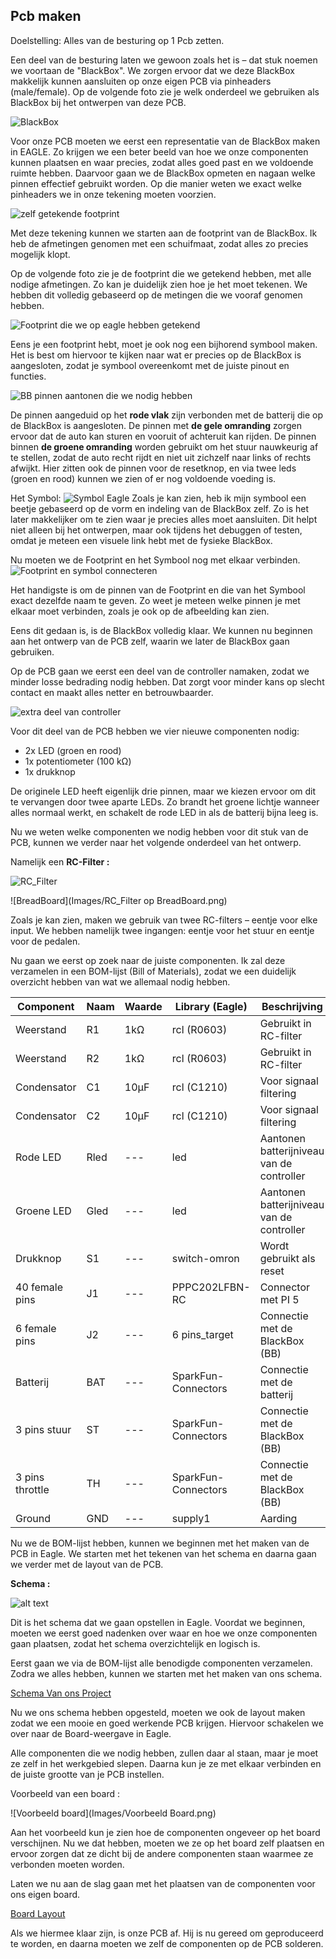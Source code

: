 ## Pcb maken

Doelstelling:
Alles van de besturing op 1 Pcb zetten.

Een deel van de besturing laten we gewoon zoals het is – dat stuk noemen we voortaan de "BlackBox". We zorgen ervoor dat we deze BlackBox makkelijk kunnen aansluiten op onze eigen PCB via pinheaders (male/female). Op de volgende foto zie je welk onderdeel we gebruiken als BlackBox bij het ontwerpen van deze PCB.

![BlackBox](Images/BlackBox.png)

Voor onze PCB moeten we eerst een representatie van de BlackBox maken in EAGLE. Zo krijgen we een beter beeld van hoe we onze componenten kunnen plaatsen en waar precies, zodat alles goed past en we voldoende ruimte hebben.
Daarvoor gaan we de BlackBox opmeten en nagaan welke pinnen effectief gebruikt worden. Op die manier weten we exact welke pinheaders we in onze tekening moeten voorzien.

![zelf getekende footprint](Images/Footprint_BB.jpg)

Met deze tekening kunnen we starten aan de footprint van de BlackBox. Ik heb de afmetingen genomen met een schuifmaat, zodat alles zo precies mogelijk klopt.

Op de volgende foto zie je de footprint die we getekend hebben, met alle nodige afmetingen. Zo kan je duidelijk zien hoe je het moet tekenen. We hebben dit volledig gebaseerd op de metingen die we vooraf genomen hebben.

![Footprint die we op eagle hebben getekend](Images/Footprint_BB_eagle.png)

Eens je een footprint hebt, moet je ook nog een bijhorend symbool maken. Het is best om hiervoor te kijken naar wat er precies op de BlackBox is aangesloten, zodat je symbool overeenkomt met de juiste pinout en functies.

![BB pinnen aantonen die we nodig hebben ](Images/BB_Pinnen.png)

De pinnen aangeduid op het **rode vlak** zijn verbonden met de batterij die op de BlackBox is aangesloten.
De pinnen met **de gele omranding** zorgen ervoor dat de auto kan sturen en vooruit of achteruit kan rijden.
De pinnen binnen **de groene omranding** worden gebruikt om het stuur nauwkeurig af te stellen, zodat de auto recht rijdt en niet uit zichzelf naar links of rechts afwijkt. Hier zitten ook de pinnen voor de resetknop, en via twee leds (groen en rood) kunnen we zien of er nog voldoende voeding is.

Het Symbol:
![Symbol Eagle](Images/symbol.png)
Zoals je kan zien, heb ik mijn symbool een beetje gebaseerd op de vorm en indeling van de BlackBox zelf. Zo is het later makkelijker om te zien waar je precies alles moet aansluiten.
Dit helpt niet alleen bij het ontwerpen, maar ook tijdens het debuggen of testen, omdat je meteen een visuele link hebt met de fysieke BlackBox.

Nu moeten we de Footprint en het Symbool nog met elkaar verbinden.
![Footprint en symbol connecteren](Images/Symbol_en_Footprint_connecten.png)

Het handigste is om de pinnen van de Footprint en die van het Symbool exact dezelfde naam te geven. Zo weet je meteen welke pinnen je met elkaar moet verbinden, zoals je ook op de afbeelding kan zien.

Eens dit gedaan is, is de BlackBox volledig klaar. We kunnen nu beginnen aan het ontwerp van de PCB zelf, waarin we later de BlackBox gaan gebruiken.

Op de PCB gaan we eerst een deel van de controller namaken, zodat we minder losse bedrading nodig hebben. Dat zorgt voor minder kans op slecht contact en maakt alles netter en betrouwbaarder.

![extra deel van controller](Images/eigenPCB.png)

Voor dit deel van de PCB hebben we vier nieuwe componenten nodig:

- 2x LED (groen en rood)
- 1x potentiometer (100 kΩ)
- 1x drukknop

De originele LED heeft eigenlijk drie pinnen, maar we kiezen ervoor om dit te vervangen door twee aparte LEDs. Zo brandt het groene lichtje wanneer alles normaal werkt, en schakelt de rode LED in als de batterij bijna leeg is.

Nu we weten welke componenten we nodig hebben voor dit stuk van de PCB, kunnen we verder naar het volgende onderdeel van het ontwerp.

Namelijk een **RC-Filter :**

![RC_Filter](Images/RC_Filter.png)

![BreadBoard](Images/RC_Filter op BreadBoard.png)

Zoals je kan zien, maken we gebruik van twee RC-filters – eentje voor elke input. We hebben namelijk twee ingangen: eentje voor het stuur en eentje voor de pedalen.

Nu gaan we eerst op zoek naar de juiste componenten.
Ik zal deze verzamelen in een BOM-lijst (Bill of Materials), zodat we een duidelijk overzicht hebben van wat we allemaal nodig hebben.

| Component       | Naam | Waarde | Library (Eagle)     | Beschrijving                              |
| --------------- | ---- | ------ | ------------------- | ----------------------------------------- |
| Weerstand       | R1   | 1kΩ   | rcl (R0603)         | Gebruikt in RC-filter                     |
| Weerstand       | R2   | 1kΩ   | rcl (R0603)         | Gebruikt in RC-filter                     |
| Condensator     | C1   | 10µF  | rcl (C1210)         | Voor signaal filtering                    |
| Condensator     | C2   | 10µF  | rcl (C1210)         | Voor signaal filtering                    |
| Rode LED        | Rled | ---    | led                 | Aantonen batterijniveau van de controller |
| Groene LED      | Gled | ---    | led                 | Aantonen batterijniveau van de controller |
| Drukknop        | S1   | ---    | switch-omron        | Wordt gebruikt als reset                  |
| 40 female pins  | J1   | ---    | PPPC202LFBN-RC      | Connector met PI 5                        |
| 6 female pins   | J2   | ---    | 6 pins_target       | Connectie met de BlackBox (BB)            |
| Batterij        | BAT  | ---    | SparkFun-Connectors | Connectie met de batterij                 |
| 3 pins stuur    | ST   | ---    | SparkFun-Connectors | Connectie met de BlackBox (BB)            |
| 3 pins throttle | TH   | ---    | SparkFun-Connectors | Connectie met de BlackBox (BB)            |
| Ground          | GND  | ---    | supply1             | Aarding                                   |

Nu we de BOM-lijst hebben, kunnen we beginnen met het maken van de PCB in Eagle. We starten met het tekenen van het schema en daarna gaan we verder met de layout van de PCB.

**Schema :**

![alt text](Images/Schema_Correct.jpg)

Dit is het schema dat we gaan opstellen in Eagle. Voordat we beginnen, moeten we eerst goed nadenken over waar en hoe we onze componenten gaan plaatsen, zodat het schema overzichtelijk en logisch is.

Eerst gaan we via de BOM-lijst alle benodigde componenten verzamelen. Zodra we alles hebben, kunnen we starten met het maken van ons schema.

[Schema Van ons Project](Project_PX2_Schema_JarnoBostyn.pdf)

Nu we ons schema hebben opgesteld, moeten we ook de layout maken zodat we een mooie en goed werkende PCB krijgen. Hiervoor schakelen we over naar de Board-weergave in Eagle.

Alle componenten die we nodig hebben, zullen daar al staan, maar je moet ze zelf in het werkgebied slepen. Daarna kun je ze met elkaar verbinden en de juiste grootte van je PCB instellen.

Voorbeeld van een board :

![Voorbeeld board](Images/Voorbeeld Board.png)

Aan het voorbeeld kun je zien hoe de componenten ongeveer op het board verschijnen. Nu we dat hebben, moeten we ze op het board zelf plaatsen en ervoor zorgen dat ze dicht bij de andere componenten staan waarmee ze verbonden moeten worden.

Laten we nu aan de slag gaan met het plaatsen van de componenten voor ons eigen board.

[Board Layout](Top_Bottom_PCB.pdf)

Als we hiermee klaar zijn, is onze PCB af. Hij is nu gereed om geproduceerd te worden, en daarna moeten we zelf de componenten op de PCB solderen.
